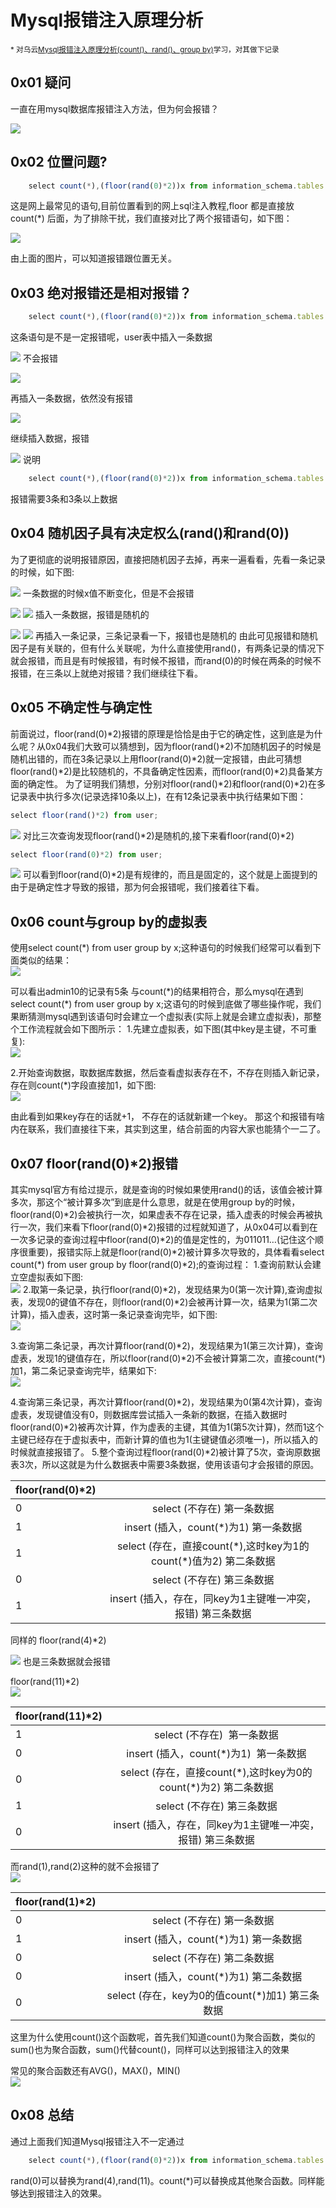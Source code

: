 # Mysql报错注入原理分析

<sub>*
对乌云[Mysql报错注入原理分析(count()、rand()、group by)](http://wooyun.jozxing.cc/static/drops/tips-14312.html)学习，对其做下记录

## 0x01 疑问

一直在用mysql数据库报错注入方法，但为何会报错？  

![](/Analysis-of-MySQL's-error-injection-principle/Mysql报错注入原理分析1.png)


## 0x02 位置问题?

```javascript
	select count(*),(floor(rand(0)*2))x from information_schema.tables group by x; 
```

这是网上最常见的语句,目前位置看到的网上sql注入教程,floor 都是直接放count(\*) 后面，为了排除干扰，我们直接对比了两个报错语句，如下图：

![](/Analysis-of-MySQL's-error-injection-principle/Mysql报错注入原理分析2.png)

由上面的图片，可以知道报错跟位置无关。


## 0x03 绝对报错还是相对报错？

```javascript
	select count(*),(floor(rand(0)*2))x from information_schema.tables group by x; 
```
这条语句是不是一定报错呢，user表中插入一条数据  

![](/Analysis-of-MySQL's-error-injection-principle/Mysql报错注入原理分析3.png)
不会报错  

![](/Analysis-of-MySQL's-error-injection-principle/Mysql报错注入原理分析4.png)

再插入一条数据，依然没有报错  

![](/Analysis-of-MySQL's-error-injection-principle/Mysql报错注入原理分析5.png)

继续插入数据，报错  

![](/Analysis-of-MySQL's-error-injection-principle/Mysql报错注入原理分析6.png)
说明
```javascript
	select count(*),(floor(rand(0)*2))x from information_schema.tables group by x; 
```
报错需要3条和3条以上数据

## 0x04 随机因子具有决定权么(rand()和rand(0))
为了更彻底的说明报错原因，直接把随机因子去掉，再来一遍看看，先看一条记录的时候，如下图:  

![](/Analysis-of-MySQL's-error-injection-principle/Mysql报错注入原理分析7.png)
一条数据的时候x值不断变化，但是不会报错  

![](/Analysis-of-MySQL's-error-injection-principle/Mysql报错注入原理分析8.png)
![](/Analysis-of-MySQL's-error-injection-principle/Mysql报错注入原理分析9.png)
插入一条数据，报错是随机的  

![](/Analysis-of-MySQL's-error-injection-principle/Mysql报错注入原理分析10.png)
![](/Analysis-of-MySQL's-error-injection-principle/Mysql报错注入原理分析11.png)
再插入一条记录，三条记录看一下，报错也是随机的
由此可见报错和随机因子是有关联的，但有什么关联呢，为什么直接使用rand()，有两条记录的情况下就会报错，而且是有时候报错，有时候不报错，而rand(0)的时候在两条的时候不报错，在三条以上就绝对报错？我们继续往下看。

## 0x05 不确定性与确定性
前面说过，floor(rand(0)\*2)报错的原理是恰恰是由于它的确定性，这到底是为什么呢？从0x04我们大致可以猜想到，因为floor(rand()\*2)不加随机因子的时候是随机出错的，而在3条记录以上用floor(rand(0)\*2)就一定报错，由此可猜想floor(rand()\*2)是比较随机的，不具备确定性因素，而floor(rand(0)\*2)具备某方面的确定性。
为了证明我们猜想，分别对floor(rand()\*2)和floor(rand(0)\*2)在多记录表中执行多次(记录选择10条以上)，在有12条记录表中执行结果如下图：
```javascript
select floor(rand()*2) from user;
```
![](/Analysis-of-MySQL's-error-injection-principle/Mysql报错注入原理分析12.png)
对比三次查询发现floor(rand()\*2)是随机的,接下来看floor(rand(0)\*2)
```javascript
select floor(rand(0)*2) from user;
```
![](/Analysis-of-MySQL's-error-injection-principle/Mysql报错注入原理分析13.png)
可以看到floor(rand(0)\*2)是有规律的，而且是固定的，这个就是上面提到的由于是确定性才导致的报错，那为何会报错呢，我们接着往下看。

## 0x06 count与group by的虚拟表
使用select count(\*) from user group by x;这种语句的时候我们经常可以看到下面类似的结果：  
![](/Analysis-of-MySQL's-error-injection-principle/Mysql报错注入原理分析14.png)

可以看出admin10的记录有5条
与count(\*)的结果相符合，那么mysql在遇到select count(\*) from user group by x;这语句的时候到底做了哪些操作呢，我们果断猜测mysql遇到该语句时会建立一个虚拟表(实际上就是会建立虚拟表)，那整个工作流程就会如下图所示：
1.先建立虚拟表，如下图(其中key是主键，不可重复):  
![](/Analysis-of-MySQL's-error-injection-principle/Mysql报错注入原理分析16.png)
 
2.开始查询数据，取数据库数据，然后查看虚拟表存在不，不存在则插入新记录，存在则count(\*)字段直接加1，如下图:  
![](/Analysis-of-MySQL's-error-injection-principle/Mysql报错注入原理分析15.png)
 
由此看到如果key存在的话就+1， 不存在的话就新建一个key。
那这个和报错有啥内在联系，我们直接往下来，其实到这里，结合前面的内容大家也能猜个一二了。

## 0x07 floor(rand(0)\*2)报错
其实mysql官方有给过提示，就是查询的时候如果使用rand()的话，该值会被计算多次，那这个“被计算多次”到底是什么意思，就是在使用group by的时候，floor(rand(0)\*2)会被执行一次，如果虚表不存在记录，插入虚表的时候会再被执行一次，我们来看下floor(rand(0)\*2)报错的过程就知道了，从0x04可以看到在一次多记录的查询过程中floor(rand(0)\*2)的值是定性的，为011011…(记住这个顺序很重要)，报错实际上就是floor(rand(0)\*2)被计算多次导致的，具体看看select count(\*) from user group by floor(rand(0)\*2);的查询过程：
1.查询前默认会建立空虚拟表如下图:  
![](/Analysis-of-MySQL's-error-injection-principle/Mysql报错注入原理分析16.png)
2.取第一条记录，执行floor(rand(0)\*2)，发现结果为0(第一次计算),查询虚拟表，发现0的键值不存在，则floor(rand(0)\*2)会被再计算一次，结果为1(第二次计算)，插入虚表，这时第一条记录查询完毕，如下图:  
![](/Analysis-of-MySQL's-error-injection-principle/Mysql报错注入原理分析17.png)
 
3.查询第二条记录，再次计算floor(rand(0)\*2)，发现结果为1(第三次计算)，查询虚表，发现1的键值存在，所以floor(rand(0)\*2)不会被计算第二次，直接count(\*)加1，第二条记录查询完毕，结果如下:  
![](/Analysis-of-MySQL's-error-injection-principle/Mysql报错注入原理分析18.png)
 
4.查询第三条记录，再次计算floor(rand(0)\*2)，发现结果为0(第4次计算)，查询虚表，发现键值没有0，则数据库尝试插入一条新的数据，在插入数据时floor(rand(0)\*2)被再次计算，作为虚表的主键，其值为1(第5次计算)，然而1这个主键已经存在于虚拟表中，而新计算的值也为1(主键键值必须唯一)，所以插入的时候就直接报错了。
5.整个查询过程floor(rand(0)\*2)被计算了5次，查询原数据表3次，所以这就是为什么数据表中需要3条数据，使用该语句才会报错的原因。  

|floor(rand(0)\*2) |  |
| - | :-: |
|0 |	select (不存在)  第一条数据 |
|1 |	insert (插入，count(\*)为1)  第一条数据 |
|1 |	select (存在，直接count(\*),这时key为1的count(\*)值为2)  第二条数据 |
|0 |	select (不存在)  第三条数据 |
|1 |	insert (插入，存在，同key为1主键唯一冲突，报错)  第三条数据 |


同样的
floor(rand(4)\*2)  

 ![](/Analysis-of-MySQL's-error-injection-principle/Mysql报错注入原理分析19.png)
也是三条数据就会报错

floor(rand(11)\*2)  
![](/Analysis-of-MySQL's-error-injection-principle/Mysql报错注入原理分析20.png)

 
|floor(rand(11)\*2) |  |	
| - | :-: |
|1 |	select (不存在)&nbsp;&nbsp;第一条数据|
|0 |	insert (插入，count(\*)为1)&nbsp;&nbsp;第一条数据|
|0 |	select (存在，直接count(\*),这时key为0的count(\*)为2)  第二条数据|
|1 |	select (不存在)  第三条数据|
|0 |	insert (插入，存在，同key为1主键唯一冲突，报错)  第三条数据|

而rand(1),rand(2)这种的就不会报错了  
![](/Analysis-of-MySQL's-error-injection-principle/Mysql报错注入原理分析21.png)  

|floor(rand(1)\*2) |  |
| - | :-: |
|0 |	select (不存在)  第一条数据 |
|1 |	insert (插入，count(\*)为1)  第一条数据 |
|0 |	select (不存在)  第二条数据 |
|0 |	insert (插入，count(\*)为1)  第二条数据 |
|0 |	select (存在，key为0的值count(\*)加1)  第三条数据 |


这里为什么使用count()这个函数呢，首先我们知道count()为聚合函数，类似的sum()也为聚合函数，sum()代替count()，同样可以达到报错注入的效果

常见的聚合函数还有AVG()，MAX()，MIN()  
![](/Analysis-of-MySQL's-error-injection-principle/Mysql报错注入原理分析22.png)

## 0x08 总结
通过上面我们知道Mysql报错注入不一定通过
```javascript
	select count(*),(floor(rand(0)*2))x from information_schema.tables group by x; 
```
rand(0)可以替换为rand(4),rand(11)。count(*)可以替换成其他聚合函数。同样能够达到报错注入的效果。




